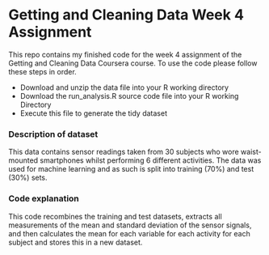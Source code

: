 # Getting and Cleaning Data Week 4 Assignment

This repo contains my finished code for the week 4 assignment of the Getting and Cleaning Data Coursera course. To use the code please follow these steps in order.
* Download and unzip the data file into your R working directory
* Download the run_analysis.R source code file into your R working Directory
* Execute this file to generate the tidy dataset

### Description of dataset
This data contains sensor readings taken from 30 subjects who wore waist-mounted smartphones whilst performing 6 different activities. The data was used for machine learning and as such is split into training (70%) and test (30%) sets.

### Code explanation
This code recombines the training and test datasets, extracts all measurements of the mean and standard deviation of the sensor signals, and then calculates the mean for each variable for each activity for each subject and stores this in a new dataset.

